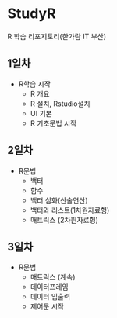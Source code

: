 # StudyR
R 학습 리포지토리(한가람 IT 부산)

## 1일차
- R학습 시작
  - R 개요
  - R 설치, Rstudio설치
  - UI 기본
  - R 기초문법 시작

## 2일차
- R문법
  - 백터
  - 함수
  - 백터 심화(산술연산)
  - 백터와 리스트(1차원자료형)
  - 매트릭스 (2차원자료형)
 
## 3일차 
- R문법
  - 매트릭스 (계속)
  - 데이터프레임
  - 데이터 입출력
  - 제어문 시작
